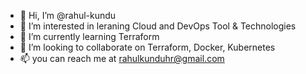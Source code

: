 - 👋 Hi, I’m @rahul-kundu
- 👀 I’m interested in leraning Cloud and DevOps Tool & Technologies
- 🌱 I’m currently learning Terraform
- 💞️ I’m looking to collaborate on Terraform, Docker, Kubernetes
- 📫 you can reach me at rahulkunduhr@gmail.com

<!---
rahul-kundu/rahul-kundu is a ✨ special ✨ repository because its `README.md` (this file) appears on your GitHub profile.
You can click the Preview link to take a look at your changes.
--->
